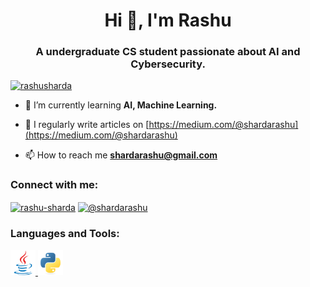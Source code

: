 <h1 align="center">Hi 👋, I'm Rashu</h1>
<h3 align="center">A undergraduate CS student passionate about AI and Cybersecurity.</h3>

<p align="left"> <a href="https://github.com/ryo-ma/github-profile-trophy"><img src="https://github-profile-trophy.vercel.app/?username=rashusharda" alt="rashusharda" /></a> </p>

- 🌱 I’m currently learning **AI, Machine Learning.**

- 📝 I regularly write articles on [https://medium.com/@shardarashu](https://medium.com/@shardarashu)

- 📫 How to reach me **shardarashu@gmail.com**

<h3 align="left">Connect with me:</h3>
<p align="left">
<a href="https://linkedin.com/in/rashu-sharda" target="blank"><img align="center" src="https://raw.githubusercontent.com/rahuldkjain/github-profile-readme-generator/master/src/images/icons/Social/linked-in-alt.svg" alt="rashu-sharda" height="30" width="40" /></a>
<a href="https://medium.com/@shardarashu" target="blank"><img align="center" src="https://raw.githubusercontent.com/rahuldkjain/github-profile-readme-generator/master/src/images/icons/Social/medium.svg" alt="@shardarashu" height="30" width="40" /></a>
</p>

<h3 align="left">Languages and Tools:</h3>
<p align="left"> <a href="https://www.java.com" target="_blank" rel="noreferrer"> <img src="https://raw.githubusercontent.com/devicons/devicon/master/icons/java/java-original.svg" alt="java" width="40" height="40"/> </a> <a href="https://www.python.org" target="_blank" rel="noreferrer"> <img src="https://raw.githubusercontent.com/devicons/devicon/master/icons/python/python-original.svg" alt="python" width="40" height="40"/> </a> </p>
